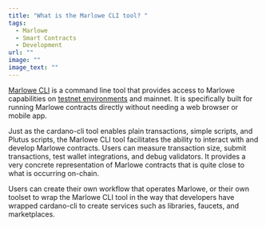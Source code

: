 ```yaml
---
title: "What is the Marlowe CLI tool? "
tags:
  - Marlowe
  - Smart Contracts
  - Development
url: ""
image: ""
image_text: ""
---
```


[Marlowe CLI](https://iohk.io/en/blog/posts/2022/04/19/introducing-the-new-command-line-interface-tool-for-marlowe/) is a command line tool that provides access to Marlowe capabilities on [testnet environments](https://docs.cardano.org/cardano-testnet/getting-started/#environments) and mainnet. It is specifically built for running Marlowe contracts directly without needing a web browser or mobile app.

Just as the cardano-cli tool enables plain transactions, simple scripts, and Plutus scripts, the Marlowe CLI tool facilitates the ability to interact with and develop Marlowe contracts. Users can measure transaction size, submit transactions, test wallet integrations, and debug validators. It provides a very concrete representation of Marlowe contracts that is quite close to what is occurring on-chain.

Users can create their own workflow that operates Marlowe, or their own toolset to wrap the Marlowe CLI tool in the way that developers have wrapped cardano-cli to create services such as libraries, faucets, and marketplaces.

